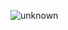 ![unknown](https://github.com/salvatore-ardisi/BluecolabApp/assets/7751641/617e23bd-9634-426f-953e-2f8c5c2066c2)
